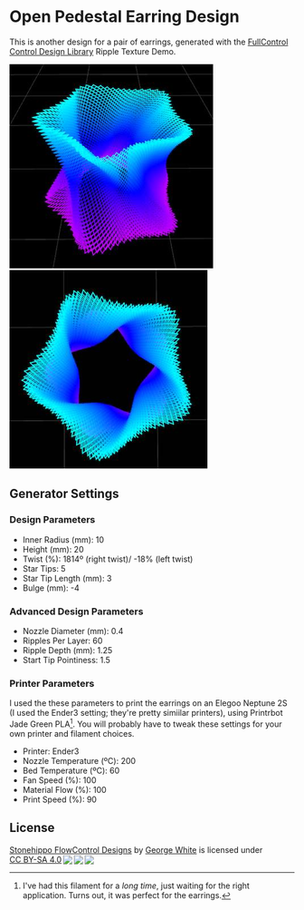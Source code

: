 # Open Pedestal Earring Design

This is another design for a pair of earrings, generated with the [FullControl Control Design Library](https://fullcontrol.xyz/#/models) Ripple Texture Demo.

![Perspective view of the earring design](images/earring_perspective.jpg)
![Earring from the top](images/earring_top_down.jpg)

## Generator Settings

### Design Parameters

- Inner Radius (mm): 10
- Height (mm): 20
- Twist (%): 1814º (right twist)/ -18% (left twist)
- Star Tips: 5
- Star Tip Length (mm): 3
- Bulge (mm): -4

### Advanced Design Parameters

- Nozzle Diameter (mm): 0.4
- Ripples Per Layer: 60
- Ripple Depth (mm): 1.25
- Start Tip Pointiness: 1.5

### Printer Parameters

I used the these parameters to print the earrings on an Elegoo Neptune 2S (I used the Ender3 setting; they're pretty simiilar printers), using Printrbot Jade Green PLA[^1]. You will probably have to tweak these settings for your own printer and filament choices.

- Printer: Ender3 
- Nozzle Temperature (ºC): 200
- Bed Temperature (ºC): 60
- Fan Speed (%): 100
- Material Flow (%): 100
- Print Speed (%): 90

[^1]: I've had this filament for a _long time_, just waiting for the right application. Turns out, it was perfect for the earrings.

## License

<p xmlns:cc="http://creativecommons.org/ns#" xmlns:dct="http://purl.org/dc/terms/"><a property="dct:title" rel="cc:attributionURL" href="https://github.com/stonehipppo/fullcontrolxyz-designs">Stonehippo FlowControl Designs</a> by <a rel="cc:attributionURL dct:creator" property="cc:attributionName" href="https://stonehippo.com">George White</a> is licensed under <a href="http://creativecommons.org/licenses/by-sa/4.0/?ref=chooser-v1" target="_blank" rel="license noopener noreferrer" style="display:inline-block;">CC BY-SA 4.0<img style="height:22px!important;margin-left:3px;vertical-align:text-bottom;" src="https://mirrors.creativecommons.org/presskit/icons/cc.svg?ref=chooser-v1"><img style="height:22px!important;margin-left:3px;vertical-align:text-bottom;" src="https://mirrors.creativecommons.org/presskit/icons/by.svg?ref=chooser-v1"><img style="height:22px!important;margin-left:3px;vertical-align:text-bottom;" src="https://mirrors.creativecommons.org/presskit/icons/sa.svg?ref=chooser-v1"></a></p>